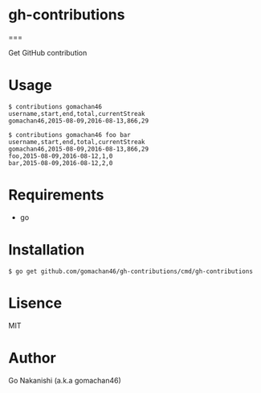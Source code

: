 # gh-contributions

===

Get GitHub contribution

# Usage

```
$ contributions gomachan46
username,start,end,total,currentStreak
gomachan46,2015-08-09,2016-08-13,866,29
```

```
$ contributions gomachan46 foo bar
username,start,end,total,currentStreak
gomachan46,2015-08-09,2016-08-13,866,29
foo,2015-08-09,2016-08-12,1,0
bar,2015-08-09,2016-08-12,2,0
```

# Requirements

* go

# Installation

```
$ go get github.com/gomachan46/gh-contributions/cmd/gh-contributions
```

# Lisence

MIT

# Author

Go Nakanishi (a.k.a gomachan46)
